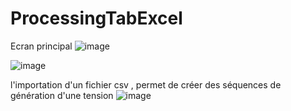# ProcessingTabExcel

Ecran principal
![image](https://github.com/Defrag25/ProcessingTabExcel/assets/72105846/de498767-75d9-4937-98fb-6634552f7488)

![image](https://github.com/Defrag25/ProcessingTabExcel/assets/72105846/ad1e7f81-b37b-485a-aedd-e2c640e077bc)

l'importation d'un fichier csv , permet de créer des séquences de génération d'une tension 
![image](https://github.com/Defrag25/ProcessingTabExcel/assets/72105846/7a1424e2-b714-4a33-a41d-b8ceca6c5fff)



